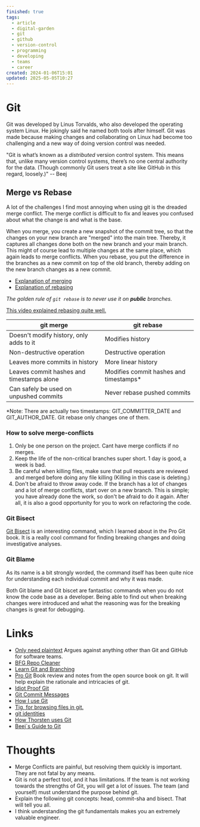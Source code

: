 ```yaml
---
finished: true
tags:
  - article
  - digital-garden
  - git
  - github
  - version-control
  - programming
  - developing
  - teams
  - career
created: 2024-01-06T15:01
updated: 2025-05-05T10:27
---
```

# Git
Git was developed by Linus Torvalds, who also developed the operating system Linux.  He jokingly said he named both tools after himself. Git was made because making changes and collaborating on Linux had become too challenging and a new way of doing version control was needed.  


"Git is what’s known as a _distributed_ version control system. This means that, unlike many version control systems, there’s no one central authority for the data. (Though commonly Git users treat a site like GitHub in this regard, loosely.)" -- Beej

## Merge vs Rebase
A lot of the challenges I find most annoying when using git is the dreaded merge conflict. The merge conflict is difficult to fix and leaves you confused about what the change is and what is the base. 

When you merge, you create a new snapshot of the commit tree, so that the changes on your new branch are "merged" into the main tree. Thereby, it captures all changes done both on the new branch and your main branch.  This might of course lead to multiple changes at the same place, which again leads to merge conflicts. 
When you rebase, you put the difference in the branches as a new commit on top of the old branch, thereby adding on the new branch changes as a new commit. 
- [Explanation of merging](https://git-scm.com/book/en/v2/Git-Branching-Basic-Branching-and-Merging#_basic_merging)
- [Explanation of rebasing](https://git-scm.com/book/en/v2/Git-Branching-Rebasing)

*The golden rule of `git rebase` is to never use it on **public** branches.*

[This video explained rebasing quite well.](https://www.youtube.com/watch?v=DkWDHzmMvyg&ab_channel=Philomatics)

| git merge                          | git rebase                         |
|------------------------------------|------------------------------------|
| Doesn't modify history, only adds to it | Modifies history                    |
| Non-destructive operation          | Destructive operation              |
| Leaves more commits in history     | More linear history                |
| Leaves commit hashes and timestamps alone | Modifies commit hashes and timestamps* |
| Can safely be used on unpushed commits | Never rebase pushed commits        |

*Note: There are actually two timestamps: GIT_COMMITTER_DATE and GIT_AUTHOR_DATE. Git rebase only changes one of them.
### How to solve merge-conflicts
1. Only be one person on the project. Cant have merge conflicts if no merges. 
2. Keep the life of the non-critical branches super short. 1 day is good, a week is bad. 
3. Be careful when killing files, make sure that pull requests are reviewed and merged before doing any file killing (Killing in this case is deleting.)
4. Don't be afraid to throw away code. If the branch has a lot of changes and a lot of merge conflicts, start over on a new branch. This is simple; you have already done the work, so don't be afraid to do it again. After all, it is also a good opportunity for you to work on refactoring the code. 

### Git Bisect
[Git Bisect](https://www.git-scm.com/docs/git-bisect) is an interesting command, which I learned about in the Pro Git book. It is a really cool command for finding breaking changes and doing investigative analyses. 


### Git Blame
As its name is a bit strongly worded, the command itself has been quite nice for understanding each individual commit and why it was made. 


Both Git blame and Git biscet are fantastisc commands when you do not know the code base as a developer. Being able to find out when breaking changes were introduced and what the reasoning was for the breaking changes is great for debugging. 
# Links
- [Only need plaintext](https://www.youtube.com/watch?v=WgV6M1LyfNY&ab_channel=NoBoilerplate) Argues against anything other than Git and GitHub for software teams. 
- [BFG Repo Cleaner](https://rtyley.github.io/bfg-repo-cleaner/)
- [Learn Git and Branching](https://learngitbranching.js.org/)
- [Pro Git](../Books/Book%20Reviews/Programming/Pro%20Git.md) Book review and notes from the open source book on git.  It will help explain the rationale and intricacies of git. 
- [Idiot Proof Git](https://softwaredoug.com/blog/2022/11/09/idiot-proof-git-aliases)
- [Git Commit Messages](https://tbaggery.com/2008/04/19/a-note-about-git-commit-messages.html)
- [How I use Git](https://registerspill.thorstenball.com/p/how-i-use-git)
- [Tig, for browsing files in git.](https://jonas.github.io/tig/)
- [git identities](https://www.benji.dog/articles/git-config/)
- [How Thorsten uses Git](https://registerspill.thorstenball.com/p/how-i-use-git)
- [Beej´s Guide to Git](https://beej.us/guide/bggit/html/split/)


# Thoughts 
- Merge Conflicts are painful, but resolving them quickly is important. They are not fatal by any means. 
- Git is not a perfect tool, and it has limitations. If the team is not working towards the strengths of Git, you will get a lot of issues. The team (and yourself) must understand the purpose behind git.
- Explain the following git concepts: head, commit-sha and bisect.  That will tell you all. 
- I think understanding the git fundamentals makes you an extremely valuable engineer.


